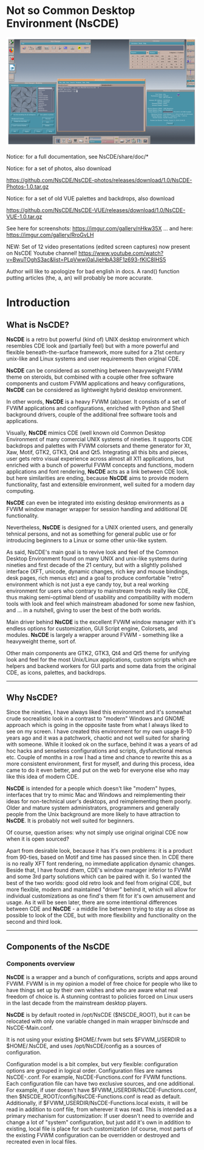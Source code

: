 # **Not so Common Desktop Environment (NsCDE)**

![ScreenShot](NsCDE.png)

Notice: for a full documentation, see NsCDE/share/doc/*

Notice: for a set of photos, also download

https://github.com/NsCDE/NsCDE-photos/releases/download/1.0/NsCDE-Photos-1.0.tar.gz

Notice: for a set of old VUE palettes and backdrops, also download

https://github.com/NsCDE/NsCDE-VUE/releases/download/1.0/NsCDE-VUE-1.0.tar.gz

See here for screenshots: https://imgur.com/gallery/nHkw35X
... and here: https://imgur.com/gallery/RroGvLH

NEW: Set of 12 video presentations (edited screen captures) now present on
NsCDE Youtube channel!
https://www.youtube.com/watch?v=BwuTOghS3ac&list=PLpVwwj0aIJjeHbA38F1z693-fKIC8IHS5

Author will like to apologize for bad english in docs. A rand() function putting
articles (the, a, an) will probably be more accurate.

# **Introduction**

  ## What is **NsCDE**?

   **NsCDE** is a retro but powerful (kind of) UNIX desktop environment
   which resembles CDE look and (partially feel) but with a more
   powerful and flexible beneath-the-surface framework, more suited
   for a 21st century unix-like and Linux systems and user requirements
   then original CDE.

   **NsCDE** can be considered as something between heavyweight FVWM
   theme on steroids, but combined with a couple other free software
   components and custom FVWM applications and heavy configurations,
   **NsCDE** can be considered as lightweight hybrid desktop environment.

   In other words, **NsCDE** is a heavy FVWM (ab)user. It consists of a
   set of FVWM applications and configurations, enriched with Python
   and Shell background drivers, couple of the additional free software
   tools and applications.

   Visually, **NsCDE** mimics CDE (well known old Common Desktop Environment
   of many comercial UNIX systems of nineties. It supports CDE backdrops
   and palettes with FVWM colorsets and theme generator for Xt, Xaw,
   Motif, GTK2, GTK3, Qt4 and Qt5. Integrating all this bits and pieces,
   user gets retro visual experience across almost all X11 applications,
   but enriched with a bunch of powerful FVWM concepts and functions,
   modern applications and font rendering, **NsCDE** acts as a link between
   CDE look, but here similarities are ending, because **NsCDE** aims to
   provide modern functionality, fast and extensible environment, well
   suited for a modern day computing.

   **NsCDE** can even be integrated into existing desktop environments as a
   FVWM window manager wrapper for session handling and additional DE
   functionality.

   Nevertheless, **NsCDE** is designed for a UNIX oriented users, and
   generally tehnical persons, and not as something for general public
   use or for introducing beginners to a Linux or some other unix-like
   system.

   As said, NsCDE's main goal is to revive look and feel of the Common Desktop
   Environment found on many UNIX and unix-like systems during nineties and
   first decade of the 21 century, but with a slightly polished interface
   (XFT, unicode, dynamic changes, rich key and mouse bindings, desk pages,
   rich menus etc) and a goal to produce comfortable "retro" environment
   which is not just a eye candy toy, but a real working environment for
   users who contrary to mainstream trends really like CDE, thus making
   semi-optimal blend of usability and compatibility with modern tools with
   look and feel which mainstream abadoned for some new fashion, and ... in a
   nutshell, giving to user the best of the both worlds.

   Main driver behind **NsCDE** is the excellent FVWM window manager with it's
   endless options for customization, GUI Script engine, Colorsets, and
   modules. **NsCDE** is largely a wrapper around FVWM - something like a
   heavyweight theme, sort of.

   Other main components are GTK2, GTK3, Qt4 and Qt5 theme for unifying look
   and feel for the most Unix/Linux applications, custom scripts which are
   helpers and backend workers for GUI parts and some data from the original
   CDE, as icons, palettes, and backdrops.

   --------------------------------------------------------------------------

  ## Why **NsCDE**?

   Since the nineties, I have always liked this environment and it's somewhat
   crude socrealistic look in a contrast to "modern" Windows and GNOME
   approach which is going in the opposite taste from what I always liked to
   see on my screen. I have created this environment for my own usage 8-10
   years ago and it was a patchwork, chaotic and not well suited for sharing
   with someone. While it looked ok on the surface, behind it was a years of
   ad hoc hacks and senseless configurations and scripts, dysfunctional menus
   etc. Couple of months in a row I had a time and chance to rewrite this as
   a more consistent environment, first for myself, and during this process,
   idea came to do it even better, and put on the web for everyone else who
   may like this idea of modern CDE.

   **NsCDE** is intended for a people which doesn't like "modern" hypes,
   interfaces that try to mimic Mac and Windows and reimplementing their
   ideas for non-technical user's desktops, and reimplementing them poorly.
   Older and mature system administrators, programmers and generally people
   from the Unix background are more likely to have attraction to **NsCDE**. It
   is probably not well suited for beginners.

   Of course, question arises: why not simply use original original CDE now
   when it is open sourced?

   Apart from desirable look, because it has it's own problems: it is a
   product from 90-ties, based on Motif and time has passed since then. In
   CDE there is no really XFT font rendering, no immediate application
   dynamic changes. Beside that, I have found dtwm, CDE's window manager
   inferior to FVWM and some 3rd party solutions which can be paired with it.
   So I wanted the best of the two worlds: good old retro look and feel from
   original CDE, but more flexible, modern and maintained "driver" behind it,
   which will allow for individual customizations as one find's them fit for
   it's own amusement and usage. As it will be seen later, there are some
   intentional differences between CDE and **NsCDE** - a middle line between
   trying to stay as close as possible to look of the CDE, but with more
   flexibility and functionality on the second and third look.

   --------------------------------------------------------------------------

## Components of the **NsCDE**

  ### Components overview

   **NsCDE** is a wrapper and a bunch of configurations, scripts and apps around
   FVWM. FVWM is in my opinion a model of free choice for people who like to
   have things set up by their own wishes and who are aware what real freedom
   of choice is. A stunning contrast to policies forced on Linux users in the
   last decade from the mainstream desktop players.

   **NsCDE** is by default rooted in /opt/NsCDE ($NSCDE_ROOT), but it can be
   relocated with only one variable changed in main wrapper bin/nscde and
   NsCDE-Main.conf.

   It is not using your existing $HOME/.fvwm but sets $FVWM_USERDIR to
   $HOME/.NsCDE, and uses /opt/NsCDE/config as a sources of configuration.

   Configuration model is a bit complex, but very flexible: configuration
   options are grouped in logical order. Configuration files are names
   NsCDE-<group>.conf. For example, NsCDE-Functions.conf for FVWM functions.
   Each configuration file can have two exclusive sources, and one
   additional. For example, if user doesn't have
   $FVWM_USERDIR/NsCDE-Functions.conf, then
   $NSCDE_ROOT/config/NsCDE-Functions.conf is read as default. Additionally,
   if $FVWM_USERDIR/NsCDE-Functions.local exists, it will be read in addition
   to conf file, from wherever it was read. This is intended as a primary
   mechanism for customization: If user doesn't need to override and change a
   lot of "system" configuration, but just add it's own in addition to
   existing, local file is place for such customization (of course, most
   parts of the existing FVWM configuration can be overridden or destroyed
   and recreated even in local files.


